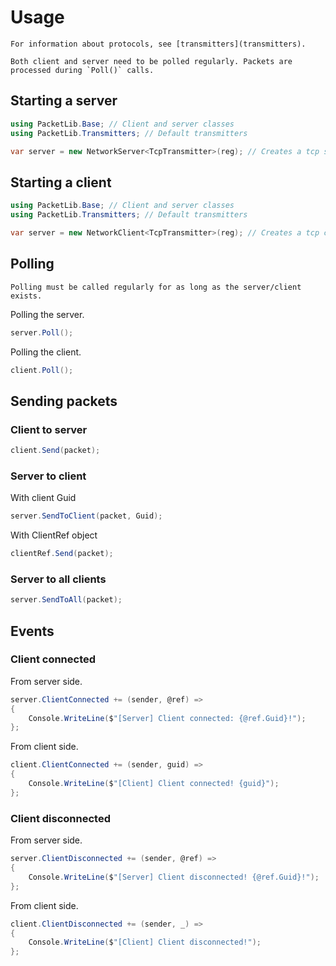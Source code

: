 # Usage

```{note}
For information about protocols, see [transmitters](transmitters).
```
```{warning}
Both client and server need to be polled regularly. Packets are processed during `Poll()` calls.
```

## Starting a server
```csharp
using PacketLib.Base; // Client and server classes
using PacketLib.Transmitters; // Default transmitters

var server = new NetworkServer<TcpTransmitter>(reg); // Creates a tcp server
```

## Starting a client
```csharp
using PacketLib.Base; // Client and server classes
using PacketLib.Transmitters; // Default transmitters

var server = new NetworkClient<TcpTransmitter>(reg); // Creates a tcp client
```

## Polling
```{note}
Polling must be called regularly for as long as the server/client exists.
```
Polling the server.
```csharp
server.Poll();
```
Polling the client.
```csharp
client.Poll();
```

## Sending packets
### Client to server
```csharp
client.Send(packet);
```

### Server to client
With client Guid
```csharp
server.SendToClient(packet, Guid);
```
With ClientRef object
```csharp
clientRef.Send(packet);
```

### Server to all clients
```csharp
server.SendToAll(packet);
```

## Events
### Client connected
From server side.
```csharp
server.ClientConnected += (sender, @ref) =>
{
    Console.WriteLine($"[Server] Client connected: {@ref.Guid}!");
};
```
From client side.
```csharp
client.ClientConnected += (sender, guid) =>
{
    Console.WriteLine($"[Client] Client connected! {guid}");
};
```

### Client disconnected
From server side.
```csharp
server.ClientDisconnected += (sender, @ref) =>
{
    Console.WriteLine($"[Server] Client disconnected! {@ref.Guid}!");
};
```
From client side.
```csharp
client.ClientDisconnected += (sender, _) =>
{
    Console.WriteLine($"[Client] Client disconnected!");
};
```
